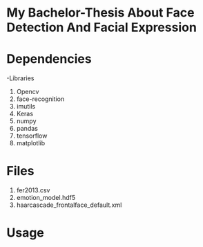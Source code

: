 # My Bachelor-Thesis About Face Detection And Facial Expression


# Dependencies

-Libraries

1) Opencv
2) face-recognition
3) imutils
4) Keras
5) numpy
6) pandas
7) tensorflow
8) matplotlib


# Files

1) fer2013.csv
2) emotion_model.hdf5
3) haarcascade_frontalface_default.xml



# Usage

